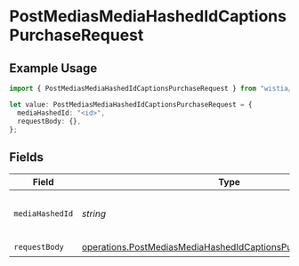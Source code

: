 # PostMediasMediaHashedIdCaptionsPurchaseRequest

## Example Usage

```typescript
import { PostMediasMediaHashedIdCaptionsPurchaseRequest } from "wistia/models/operations";

let value: PostMediasMediaHashedIdCaptionsPurchaseRequest = {
  mediaHashedId: "<id>",
  requestBody: {},
};
```

## Fields

| Field                                                                                                                                          | Type                                                                                                                                           | Required                                                                                                                                       | Description                                                                                                                                    |
| ---------------------------------------------------------------------------------------------------------------------------------------------- | ---------------------------------------------------------------------------------------------------------------------------------------------- | ---------------------------------------------------------------------------------------------------------------------------------------------- | ---------------------------------------------------------------------------------------------------------------------------------------------- |
| `mediaHashedId`                                                                                                                                | *string*                                                                                                                                       | :heavy_check_mark:                                                                                                                             | Unique identifier for the video.                                                                                                               |
| `requestBody`                                                                                                                                  | [operations.PostMediasMediaHashedIdCaptionsPurchaseRequestBody](../../models/operations/postmediasmediahashedidcaptionspurchaserequestbody.md) | :heavy_check_mark:                                                                                                                             | N/A                                                                                                                                            |